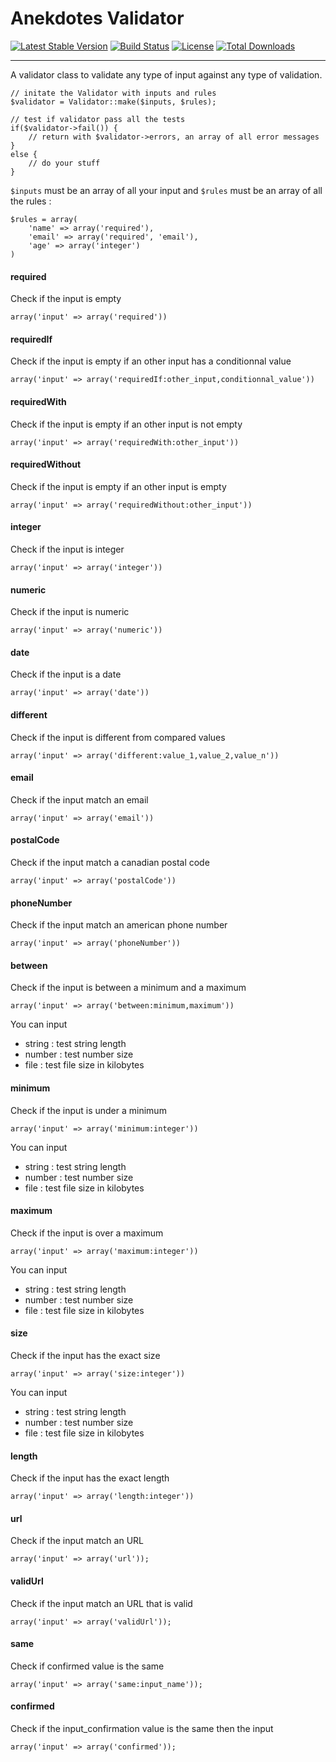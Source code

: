 # Anekdotes Validator #

[![Latest Stable Version](https://poser.pugx.org/anekdotes/validator/v/stable)](https://packagist.org/packages/anekdotes/validator)
[![Build Status](https://travis-ci.org/anekdotes/validator.svg?branch=master)](https://travis-ci.org/anekdotes/validator)
[![License](https://poser.pugx.org/anekdotes/validator/license)](https://packagist.org/packages/anekdotes/validator)
[![Total Downloads](https://poser.pugx.org/anekdotes/validator/downloads)](https://packagist.org/packages/anekdotes/validator)

---

A validator class to validate any type of input against any type of validation.

	// initate the Validator with inputs and rules
	$validator = Validator::make($inputs, $rules);

	// test if validator pass all the tests
	if($validator->fail()) {
		// return with $validator->errors, an array of all error messages
	}
	else {
		// do your stuff
	}

`$inputs` must be an array of all your input and `$rules` must be an array of all the rules :

	$rules = array(
		'name' => array('required'),
		'email' => array('required', 'email'),
		'age' => array('integer')
	)

#### required

Check if the input is empty

	array('input' => array('required'))

#### requiredIf

Check if the input is empty if an other input has a conditionnal value

	array('input' => array('requiredIf:other_input,conditionnal_value'))

#### requiredWith

Check if the input is empty if an other input is not empty

	array('input' => array('requiredWith:other_input'))

#### requiredWithout

Check if the input is empty if an other input is empty

	array('input' => array('requiredWithout:other_input'))

#### integer

Check if the input is integer

	array('input' => array('integer'))

#### numeric

Check if the input is numeric

	array('input' => array('numeric'))

#### date

Check if the input is a date

	array('input' => array('date'))

#### different

Check if the input is different from compared values

	array('input' => array('different:value_1,value_2,value_n'))

#### email

Check if the input match an email

	array('input' => array('email'))

#### postalCode

Check if the input match a canadian postal code

	array('input' => array('postalCode'))

#### phoneNumber

Check if the input match an american phone number

	array('input' => array('phoneNumber'))

#### between

Check if the input is between a minimum and a maximum

	array('input' => array('between:minimum,maximum'))

You can input

- string : test string length
- number : test number size
- file : test file size in kilobytes

#### minimum

Check if the input is under a minimum

	array('input' => array('minimum:integer'))

You can input

- string : test string length
- number : test number size
- file : test file size in kilobytes

#### maximum

Check if the input is over a maximum

	array('input' => array('maximum:integer'))

You can input

- string : test string length
- number : test number size
- file : test file size in kilobytes

#### size

Check if the input has the exact size

	array('input' => array('size:integer'))

You can input

- string : test string length
- number : test number size
- file : test file size in kilobytes

#### length

Check if the input has the exact length

	array('input' => array('length:integer'))

#### url

Check if the input match an URL

	array('input' => array('url'));

#### validUrl

Check if the input match an URL that is valid

	array('input' => array('validUrl'));

#### same

Check if confirmed value is the same

	array('input' => array('same:input_name'));



#### confirmed

Check if the input_confirmation value is the same then the input

	array('input' => array('confirmed'));
